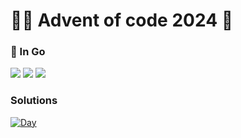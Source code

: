# 🎅🏻 Advent of code 2024 🎄

### 🥏 In Go

![](https://img.shields.io/badge/day%20📅-00-blue)
![](https://img.shields.io/badge/stars%20⭐-00-yellow)
![](https://img.shields.io/badge/days%20completed-00-red)

### Solutions

[![Day](https://badgen.net/badge/01/%E2%98%85%E2%98%85/green)](day1/)
